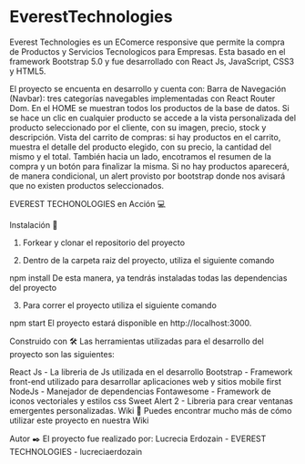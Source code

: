 # EverestTechnologies
Everest Technologies es un EComerce responsive que permite la compra de Productos y Servicios Tecnologicos para Empresas.
Esta basado en el framework Bootstrap 5.0 y fue desarrollado con React Js, JavaScript, CSS3 y HTML5.

El proyecto se encuenta en desarrollo y cuenta con:
Barra de Navegación (Navbar): tres categorías navegables implementadas con React Router Dom.
En el HOME se muestran todos los productos de la base de datos.
Si se hace un clic en cualquier producto se accede a la vista personalizada del producto seleccionado por el cliente, con su imagen, precio, stock y descripción.
Vista del carrito de compras: si hay productos en el carrito, muestra el detalle del producto elegido, con su precio, la cantidad del mismo y el total. También hacia un lado, encotramos el resumen de la compra y un botón para finalizar la misma.
Si no hay productos aparecerá, de manera condicional, un alert provisto por bootstrap donde nos avisará que no existen productos seleccionados.

EVEREST TECHONOLOGIES en Acción 💻


Instalación 🔧
1. Forkear y clonar el repositorio del proyecto

2. Dentro de la carpeta raiz del proyecto, utiliza el siguiente comando

npm install 
De esta manera, ya tendrás instaladas todas las dependencias del proyecto

3. Para correr el proyecto utiliza el siguiente comando

npm start
El proyecto estará disponible en http://localhost:3000.

Construido con 🛠️
Las herramientas utilizadas para el desarrollo del proyecto son las siguientes:

React Js - La libreria de Js utilizada en el desarrollo
Bootstrap - Framework front-end utilizado para desarrollar aplicaciones web y sitios mobile first
NodeJs - Manejador de dependencias
Fontawesome - Framework de iconos vectoriales y estilos css
Sweet Alert 2 - Libreria para crear ventanas emergentes personalizadas.
Wiki 📖
Puedes encontrar mucho más de cómo utilizar este proyecto en nuestra Wiki

Autor ✒️
El proyecto fue realizado por:
Lucrecia Erdozain - EVEREST TECHNOLOGIES - lucreciaerdozain


